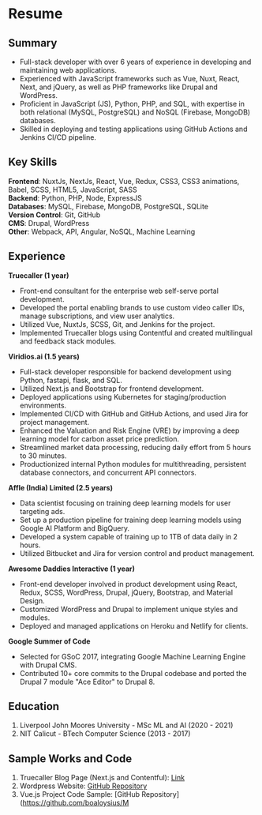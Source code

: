 # Resume

## Summary
- Full-stack developer with over 6 years of experience in developing and maintaining web applications.
- Experienced with JavaScript frameworks such as Vue, Nuxt, React, Next, and jQuery, as well as PHP frameworks like Drupal and WordPress.
- Proficient in JavaScript (JS), Python, PHP, and SQL, with expertise in both relational (MySQL, PostgreSQL) and NoSQL (Firebase, MongoDB) databases.
- Skilled in deploying and testing applications using GitHub Actions and Jenkins CI/CD pipeline.

## Key Skills
**Frontend**: NuxtJs, NextJs, React, Vue, Redux, CSS3, CSS3 animations, Babel, SCSS, HTML5, JavaScript, SASS  
**Backend**: Python, PHP, Node, ExpressJS  
**Databases**: MySQL, Firebase, MongoDB, PostgreSQL, SQLite  
**Version Control**: Git, GitHub  
**CMS**: Drupal, WordPress  
**Other**: Webpack, API, Angular, NoSQL, Machine Learning

## Experience

**Truecaller (1 year)**
- Front-end consultant for the enterprise web self-serve portal development.
- Developed the portal enabling brands to use custom video caller IDs, manage subscriptions, and view user analytics.
- Utilized Vue, NuxtJs, SCSS, Git, and Jenkins for the project.
- Implemented Truecaller blogs using Contentful and created multilingual and feedback stack modules.

**Viridios.ai (1.5 years)**
- Full-stack developer responsible for backend development using Python, fastapi, flask, and SQL.
- Utilized Next.js and Bootstrap for frontend development.
- Deployed applications using Kubernetes for staging/production environments.
- Implemented CI/CD with GitHub and GitHub Actions, and used Jira for project management.
- Enhanced the Valuation and Risk Engine (VRE) by improving a deep learning model for carbon asset price prediction.
- Streamlined market data processing, reducing daily effort from 5 hours to 30 minutes.
- Productionized internal Python modules for multithreading, persistent database connectors, and concurrent API connectors.

**Affle (India) Limited (2.5 years)**
- Data scientist focusing on training deep learning models for user targeting ads.
- Set up a production pipeline for training deep learning models using Google AI Platform and BigQuery.
- Developed a system capable of training up to 1TB of data daily in 2 hours.
- Utilized Bitbucket and Jira for version control and product management.

**Awesome Daddies Interactive (1 year)**
- Front-end developer involved in product development using React, Redux, SCSS, WordPress, Drupal, jQuery, Bootstrap, and Material Design.
- Customized WordPress and Drupal to implement unique styles and modules.
- Deployed and managed applications on Heroku and Netlify for clients.

**Google Summer of Code**
- Selected for GSoC 2017, integrating Google Machine Learning Engine with Drupal CMS.
- Contributed 10+ core commits to the Drupal codebase and ported the Drupal 7 module "Ace Editor" to Drupal 8.

## Education
1) Liverpool John Moores University - MSc ML and AI (2020 - 2021)
2) NIT Calicut - BTech Computer Science (2013 - 2017)

## Sample Works and Code
1) Truecaller Blog Page (Next.js and Contentful): [Link](https://business.truecaller.com/resources)
2) Wordpress Website: [GitHub Repository](https://github.com/boaloysius/Wordpress-theme-IEEE-)
3) Vue.js Project Code Sample: [GitHub Repository](https://github.com/boaloysius/M
